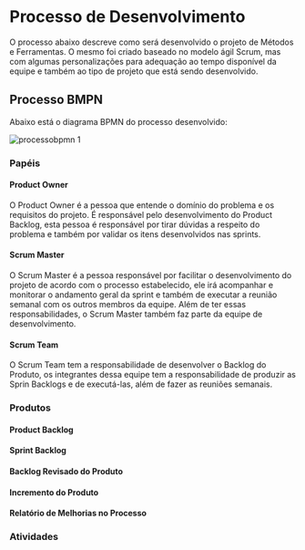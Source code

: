 # Processo de Desenvolvimento

O processo abaixo descreve como será desenvolvido o projeto de Métodos e Ferramentas. O mesmo foi criado baseado no modelo ágil Scrum, mas com algumas personalizações para adequação ao tempo disponível da equipe e também ao tipo de projeto que está sendo desenvolvido.

## Processo BMPN
Abaixo está o diagrama BPMN do processo desenvolvido:  

![processobpmn 1](https://user-images.githubusercontent.com/19656573/30466134-fb3d2176-99b1-11e7-9247-08986fd96bb9.jpg)

### Papéis
#### Product Owner
O Product Owner é a pessoa que entende o domínio do problema e os requisitos do projeto. É responsável pelo desenvolvimento do Product Backlog, esta pessoa é responsável por tirar dúvidas a respeito do problema e também por validar os itens desenvolvidos nas sprints.

#### Scrum Master
O Scrum Master é a pessoa responsável por facilitar o desenvolvimento do projeto de acordo com o processo estabelecido, ele irá acompanhar e monitorar o andamento geral da sprint e também de executar a reunião semanal com os outros membros da equipe. Além de ter essas responsabilidades, o Scrum Master também faz parte da equipe de desenvolvimento.

#### Scrum Team
O Scrum Team tem a responsabilidade de desenvolver o Backlog do Produto, os integrantes dessa equipe tem a responsabilidade de produzir as Sprin Backlogs e de executá-las, além de fazer as reuniões semanais.

### Produtos
#### Product Backlog
#### Sprint Backlog
#### Backlog Revisado do Produto
#### Incremento do Produto
#### Relatório de Melhorias no Processo

### Atividades
